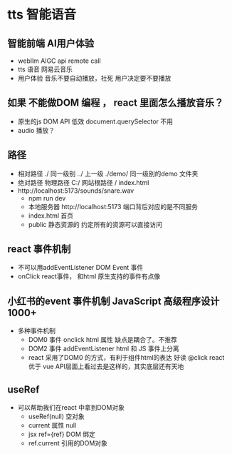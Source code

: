 # tts 智能语音

## 智能前端 AI用户体验
- webllm
  AIGC api remote call
- tts 语音 
  网易云音乐 
- 用户体验
  音乐不要自动播放，社死
  用户决定要不要播放 

## 如果 不能做DOM 编程 ， react 里面怎么播放音乐？
- 原生的js DOM API 低效  document.querySelector 不用
- audio 播放？

## 路径
- 相对路径
  ./ 同一级别
  ../ 上一级
  ./demo/  同一级别的demo 文件夹
- 绝对路径
  物理路径 C:/
  网站根路径 /  index.html 
- http://localhost:5173/sounds/snare.wav
  - npm run dev 
  - 本地服务器 http://localhost:5173
  端口背后对应的是不同服务
  - index.html 首页
  - public 静态资源的
    约定所有的资源可以直接访问

## react 事件机制
  - 不可以用addEventListener DOM Event 事件
  - onClick react事件， 和html 原生支持的事件有点像

## 小红书的event 事件机制 JavaScript 高级程序设计 1000+
- 多种事件机制
  - DOM0 事件
    onclick  html 属性 缺点是耦合了。不推荐
  - DOM2 事件
    addEventListener  html 和 JS 事件上分离
  - react
    采用了DOM0 的方式，有利于组件html的表达  好读
    @click react 优于 vue 
    API层面上看过去是这样的，其实底层还有天地

## useRef
- 可以帮助我们在react 中拿到DOM对象
  - useRef(null) 空对象
  - current 属性 null
  - jsx ref={ref} DOM 绑定
  - ref.current 引用的DOM对象
